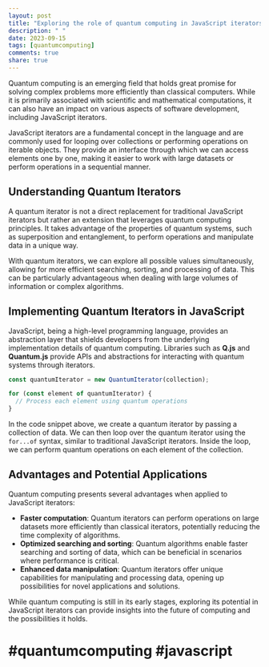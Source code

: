 ```yaml
---
layout: post
title: "Exploring the role of quantum computing in JavaScript iterators"
description: " "
date: 2023-09-15
tags: [quantumcomputing]
comments: true
share: true
---
```


Quantum computing is an emerging field that holds great promise for solving complex problems more efficiently than classical computers. While it is primarily associated with scientific and mathematical computations, it can also have an impact on various aspects of software development, including JavaScript iterators.

JavaScript iterators are a fundamental concept in the language and are commonly used for looping over collections or performing operations on iterable objects. They provide an interface through which we can access elements one by one, making it easier to work with large datasets or perform operations in a sequential manner.

## Understanding Quantum Iterators

A quantum iterator is not a direct replacement for traditional JavaScript iterators but rather an extension that leverages quantum computing principles. It takes advantage of the properties of quantum systems, such as superposition and entanglement, to perform operations and manipulate data in a unique way.

With quantum iterators, we can explore all possible values simultaneously, allowing for more efficient searching, sorting, and processing of data. This can be particularly advantageous when dealing with large volumes of information or complex algorithms.

## Implementing Quantum Iterators in JavaScript

JavaScript, being a high-level programming language, provides an abstraction layer that shields developers from the underlying implementation details of quantum computing. Libraries such as **Q.js** and **Quantum.js** provide APIs and abstractions for interacting with quantum systems through iterators.

```javascript
const quantumIterator = new QuantumIterator(collection);

for (const element of quantumIterator) {
  // Process each element using quantum operations
}
```

In the code snippet above, we create a quantum iterator by passing a collection of data. We can then loop over the quantum iterator using the `for...of` syntax, similar to traditional JavaScript iterators. Inside the loop, we can perform quantum operations on each element of the collection.

## Advantages and Potential Applications

Quantum computing presents several advantages when applied to JavaScript iterators:

- **Faster computation**: Quantum iterators can perform operations on large datasets more efficiently than classical iterators, potentially reducing the time complexity of algorithms.
- **Optimized searching and sorting**: Quantum algorithms enable faster searching and sorting of data, which can be beneficial in scenarios where performance is critical.
- **Enhanced data manipulation**: Quantum iterators offer unique capabilities for manipulating and processing data, opening up possibilities for novel applications and solutions.

While quantum computing is still in its early stages, exploring its potential in JavaScript iterators can provide insights into the future of computing and the possibilities it holds.

# #quantumcomputing #javascript